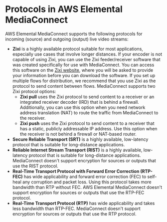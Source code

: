 # Protocols in AWS Elemental MediaConnect<a name="protocols"></a>

AWS Elemental MediaConnect supports the following protocols for incoming \(source\) and outgoing \(output\) live video streams:
+ **Zixi** is a highly available protocol suitable for most applications, especially use cases that involve longer distances\. If your encoder is not capable of using Zixi, you can use the Zixi feeder/receiver software that was created specifically for use with MediaConnect\. You can access this software on the [Zixi website](http://www.zixi.com/aws-mediaconnect-download), where you will be asked to provide your information before you can download the software\. If you set up multiple flows for distribution, we recommend that you use Zixi as the protocol to send content between flows\. MediaConnect supports two Zixi protocol options:
  + **Zixi pull** uses the Zixi protocol to send content to a receiver or an integrated receiver decoder \(IRD\) that is behind a firewall\. Additionally, you can use this option when you need network address translation \(NAT\) to route the traffic from MediaConnect to the receiver\.
  + **Zixi push** uses the Zixi protocol to send content to a receiver that has a static, publicly addressable IP address\. Use this option when the receiver is not behind a firewall or NAT\-based router\.
+ **Secure Reliable Transport \(SRT\)** is a highly available, low\-latency protocol that is suitable for long\-distance applications\.
+ **Reliable Internet Stream Transport \(RIST\)** is a highly available, low\-latency protocol that is suitable for long\-distance applications\. MediaConnect doesn't support encryption for sources or outputs that use the RIST protocol\.
+ **Real\-Time Transport Protocol with Forward Error Correction \(RTP\-FEC\)** has wide applicability and forward error correction \(FEC\) to self\-heal any corruption and packet loss\. Using this protocol takes more bandwidth than RTP without FEC\. AWS Elemental MediaConnect doesn't support encryption for sources or outputs that use the RTP\-FEC protocol\.
+ **Real\-Time Transport Protocol \(RTP\)** has wide applicability and takes less bandwidth than RTP\-FEC\. MediaConnect doesn't support encryption for sources or outputs that use the RTP protocol\.